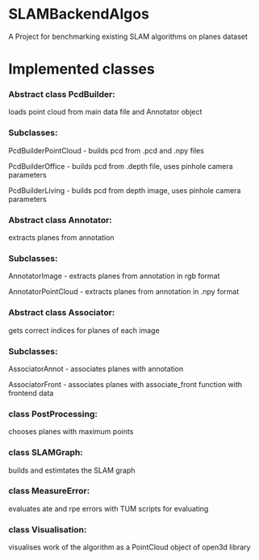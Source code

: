 # SLAMBackendAlgos

A Project for benchmarking existing SLAM algorithms on planes dataset

# Implemented classes
### Abstract class PcdBuilder:
loads point cloud from main data file and Annotator object

### Subclasses:

PcdBuilderPointCloud  - builds pcd from .pcd and .npy files

PcdBuilderOffice - builds pcd from .depth file, uses pinhole camera parameters

PcdBuilderLiving - builds pcd from depth image, uses pinhole camera parameters

### Abstract class Annotator:
extracts planes from annotation

### Subclasses:

AnnotatorImage - extracts planes from annotation in rgb format

AnnotatorPointCloud - extracts planes from annotation in .npy format

### Abstract class Associator:
gets correct indices for planes of each image

### Subclasses:


AssociatorAnnot - associates planes with annotation

AssociatorFront - associates planes with associate_front function with frontend data

### class PostProcessing:
chooses planes with maximum points

### class SLAMGraph:
builds and estimtates the SLAM graph

### class MeasureError:
evaluates ate and rpe errors with TUM scripts for evaluating

### class Visualisation:
visualises work of the algorithm as a PointCloud object of open3d library
